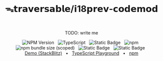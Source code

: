 <br>
<h1 align="center">ᯓ𝘁𝗿𝗮𝘃𝗲𝗿𝘀𝗮𝗯𝗹𝗲/𝗶18𝗽𝗿𝗲𝘃-𝗰𝗼𝗱𝗲𝗺𝗼𝗱</h1>
<br>

<p align="center">
  TODO: write me
</p>

<div align="center">
  <img alt="NPM Version" src="https://img.shields.io/npm/v/%40traversable%2Fi18prev-codemod?style=flat-square&logo=npm&label=npm&color=blue">
  &nbsp;
  <img alt="TypeScript" src="https://img.shields.io/badge/TypeScript-5.5%2B-blue?style=flat-square&logo=TypeScript&logoColor=4a9cf6">
  &nbsp;
  <img alt="Static Badge" src="https://img.shields.io/badge/license-MIT-a094a2?style=flat-square">
  &nbsp;
  <img alt="npm" src="https://img.shields.io/npm/dt/@i18prev/i18prev-codemod?style=flat-square">
  &nbsp;
</div>

<div align="center">
  <img alt="npm bundle size (scoped)" src="https://img.shields.io/bundlephobia/minzip/%40traversable/i18prev-codemod?style=flat-square&label=size">
  &nbsp;
  <img alt="Static Badge" src="https://img.shields.io/badge/ESM-supported-2d9574?style=flat-square&logo=JavaScript">
  &nbsp;
  <img alt="Static Badge" src="https://img.shields.io/badge/CJS-supported-2d9574?style=flat-square&logo=Node.JS">
  &nbsp;
</div>

<div align="center">
  <a href="https://stackblitz.com/edit/traversable?file=src%2Fsandbox.tsx" target="_blank">Demo (StackBlitz)</a>
  <span>&nbsp;&nbsp;•&nbsp;&nbsp;</span>
  <a href="https://tsplay.dev/w2y29W" target="_blank">TypeScript Playground</a>
  <span>&nbsp;&nbsp;•&nbsp;&nbsp;</span>
  <a href="https://www.npmjs.com/package/@i18prev/i18prev-codemod" target="_blank">npm</a>
  <br>
</div>
<br>
<br>
